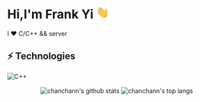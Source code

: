 # Hi,I'm Frank Yi <img src="./wave.gif" width="30px">

I ❤️ C/C++ && server

## ⚡ Technologies

![C++](https://img.shields.io/badge/-C++-00599C?style=flat-square&logo=c)

<p align='center'>
  <img align="center" src="https://github-readme-stats.vercel.app/api?username=chanchann&bg_color=071A2C&icon_color=4194FD&show_icons=true&count_private=true&theme=tokyonight&line_height=27&text_color=FFFFFF" alt="chanchann's github stats"/>

  <img align="center" src="https://github-readme-stats.vercel.app/api/top-langs/?username=chanchann&hide=python,html,css&bg_color=071A2C&text_color=FFFFFF" alt="chanchann's top langs"/>
</p>
